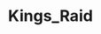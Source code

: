 ---
title: Kings_Raid
crosslinks:
- KingsRaid_EN
- VoHiYo
- DestinyTheGame
- korea
- dragonsfuckingcars
- summonerswar
- FFBraveExvius
- StopClickingThis
- MGTOW
- livven
- soccerspirits
- xkcd
---